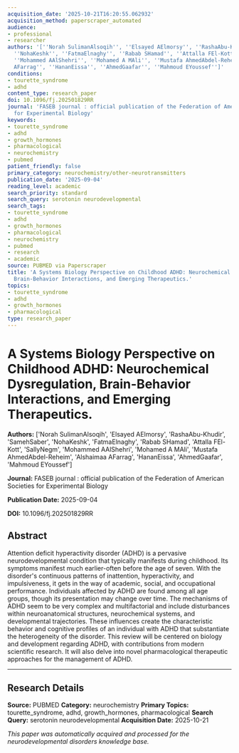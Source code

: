 ```yaml
---
acquisition_date: '2025-10-21T16:20:55.062932'
acquisition_method: paperscraper_automated
audience:
- professional
- researcher
authors: '[''Norah SulimanAlsoqih'', ''Elsayed AElmorsy'', ''RashaAbu-Khudir'', ''SamehSaber'',
  ''NohaKeshk'', ''FatmaElnaghy'', ''Rabab SHamad'', ''Attalla FEl-Kott'', ''SallyNegm'',
  ''Mohammed AAlShehri'', ''Mohamed A MAli'', ''Mustafa AhmedAbdel-Reheim'', ''Alshaimaa
  AFarrag'', ''HananEissa'', ''AhmedGaafar'', ''Mahmoud EYoussef'']'
conditions:
- tourette_syndrome
- adhd
content_type: research_paper
doi: 10.1096/fj.202501829RR
journal: 'FASEB journal : official publication of the Federation of American Societies
  for Experimental Biology'
keywords:
- tourette_syndrome
- adhd
- growth_hormones
- pharmacological
- neurochemistry
- pubmed
patient_friendly: false
primary_category: neurochemistry/other-neurotransmitters
publication_date: '2025-09-04'
reading_level: academic
search_priority: standard
search_query: serotonin neurodevelopmental
search_tags:
- tourette_syndrome
- adhd
- growth_hormones
- pharmacological
- neurochemistry
- pubmed
- research
- academic
source: PUBMED via Paperscraper
title: 'A Systems Biology Perspective on Childhood ADHD: Neurochemical Dysregulation,
  Brain-Behavior Interactions, and Emerging Therapeutics.'
topics:
- tourette_syndrome
- adhd
- growth_hormones
- pharmacological
type: research_paper
---
```


# A Systems Biology Perspective on Childhood ADHD: Neurochemical Dysregulation, Brain-Behavior Interactions, and Emerging Therapeutics.

**Authors:** ['Norah SulimanAlsoqih', 'Elsayed AElmorsy', 'RashaAbu-Khudir', 'SamehSaber', 'NohaKeshk', 'FatmaElnaghy', 'Rabab SHamad', 'Attalla FEl-Kott', 'SallyNegm', 'Mohammed AAlShehri', 'Mohamed A MAli', 'Mustafa AhmedAbdel-Reheim', 'Alshaimaa AFarrag', 'HananEissa', 'AhmedGaafar', 'Mahmoud EYoussef']

**Journal:** FASEB journal : official publication of the Federation of American Societies for Experimental Biology

**Publication Date:** 2025-09-04

**DOI:** 10.1096/fj.202501829RR

## Abstract

Attention deficit hyperactivity disorder (ADHD) is a pervasive neurodevelopmental condition that typically manifests during childhood. Its symptoms manifest much earlier-often before the age of seven. With the disorder's continuous patterns of inattention, hyperactivity, and impulsiveness, it gets in the way of academic, social, and occupational performance. Individuals affected by ADHD are found among all age groups, though its presentation may change over time. The mechanisms of ADHD seem to be very complex and multifactorial and include disturbances within neuroanatomical structures, neurochemical systems, and developmental trajectories. These influences create the characteristic behavior and cognitive profiles of an individual with ADHD that substantiate the heterogeneity of the disorder. This review will be centered on biology and development regarding ADHD, with contributions from modern scientific research. It will also delve into novel pharmacological therapeutic approaches for the management of ADHD.

---

## Research Details

**Source:** PUBMED
**Category:** neurochemistry
**Primary Topics:** tourette_syndrome, adhd, growth_hormones, pharmacological
**Search Query:** serotonin neurodevelopmental
**Acquisition Date:** 2025-10-21

*This paper was automatically acquired and processed for the neurodevelopmental disorders knowledge base.*

